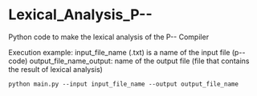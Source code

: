 # Lexical_Analysis_P--
Python code to make the lexical analysis of the P-- Compiler

Execution example:
input_file_name (.txt) is a name of the input file (p-- code)
output_file_name_output: name of the output file (file that contains the result of lexical analysis)

```
python main.py --input input_file_name --output output_file_name 
```
